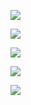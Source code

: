 ![](https://cdn.discordapp.com/attachments/970867194810490933/1006918041642209420/658bbef0.webp)

![](https://cdn.discordapp.com/attachments/970867194810490933/1006918042049073203/6b3c4763.webp)

![](https://cdn.discordapp.com/attachments/970867194810490933/1006918044897001524/cdf0b152.webp)

![](https://cdn.discordapp.com/attachments/970867194810490933/1006918045412888717/b270470c.webp)

![](https://cdn.discordapp.com/attachments/970867194810490933/1006918046046232687/78272551.webp)
